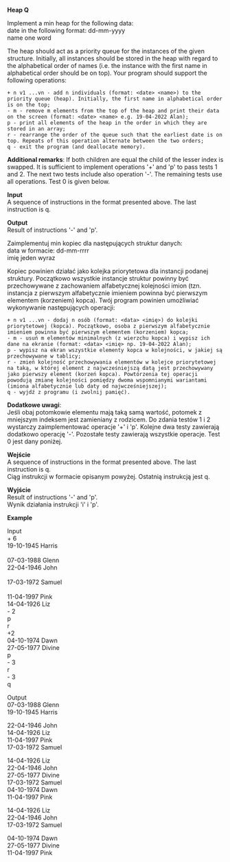 **Heap Q**

Implement a min heap for the following data:<br>
date in the following format: dd-mm-yyyy<br>
name one word

The heap should act as a priority queue for the instances of the given structure. Initially, all instances should be stored in the heap with regard to the alphabetical order of names (i.e. the instance with the first name in alphabetical order should be on top). Your program should support the following operations:

    + n v1 ...vn - add n individuals (format: <date> <name>) to the priority queue (heap). Initially, the first name in alphabetical order is on the top;
    - m - remove m elements from the top of the heap and print their data on the screen (format: <date> <name> e.g. 19-04-2022 Alan);
    p - print all elements of the heap in the order in which they are stored in an array;
    r - rearrange the order of the queue such that the earliest date is on top. Repeats of this operation alternate between the two orders;
    q - exit the program (and deallocate memory).

**Additional remarks**: If both children are equal the child of the lesser index is swapped. It is sufficient to implement operations '+' and 'p' to pass tests 1 and 2. The next two tests include also operation '-'. The remaining tests use all operations. Test 0 is given below. <br>

**Input**<br>
A sequence of instructions in the format presented above. The last instruction is q.<br>

**Output**<br>
Result of instructions '-' and 'p'.

Zaimplementuj min kopiec dla następujących struktur danych:<br>
data w formacie: dd-mm-rrrr<br>
imię jeden wyraz<br>

Kopiec powinien działać jako kolejka priorytetowa dla instancji podanej struktury. Początkowo wszystkie instancje struktur powinny być przechowywane z zachowaniem alfabetycznej kolejności imion (tzn. instancja z pierwszym alfabetycznie imieniem powinna być pierwszym elementem (korzeniem) kopca). Twój program powinien umożliwiać wykonywanie następujących operacji:

    + n v1 ...vn - dodaj n osób (format: <data> <imię>) do kolejki priorytetowej (kopca). Początkowo, osoba z pierwszym alfabetycznie imieniem powinna być pierwszym elementem (korzeniem) kopca;
    - m - usuń m elementów minimalnych (z wierzchu kopca) i wypisz ich dane na ekranie (format: <data> <imię> np. 19-04-2022 Alan);
    p - wypisz na ekran wszystkie elementy kopca w kolejności, w jakiej są przechowywane w tablicy;
    r - zmień kolejność przechowywania elementów w kolejce priorytetowej na taką, w której element z najwcześniejszą datą jest przechowywany jako pierwszy element (korzeń kopca). Powtórzenia tej operacji powodują zmianę kolejności pomiędzy dwoma wspomnianymi wariantami (imiona alfabetycznie lub daty od najwcześniejszej);
    q - wyjdź z programu (i zwolnij pamięć).

**Dodatkowe uwagi**:<br>
Jeśli obaj potomkowie elementu mają taką samą wartość, potomek z mniejszym indeksem jest zamieniany z rodzicem. Do zdania testów 1 i 2 wystarczy zaimplementować operacje '+' i 'p'. Kolejne dwa testy zawierają dodatkowo operację '-'. Pozostałe testy zawierają wszystkie operacje. Test 0 jest dany poniżej.

**Wejście**<br>
A sequence of instructions in the format presented above. The last instruction is q.<br>
Ciąg instrukcji w formacie opisanym powyżej. Ostatnią instrukcją jest q.<br>

**Wyjście**<br>
Result of instructions '-' and 'p'.<br>
Wynik działania instrukcji 'i' i 'p'.<br>

**Example**<br>

Input<br>
\+ 6<br>
19-10-1945 Harris <br>  
07-03-1988 Glenn<br>
22-04-1946 John <br>  
17-03-1972 Samuel <br>  
11-04-1997 Pink<br>
14-04-1926 Liz <br>
\- 2 <br>
p<br>
r<br>
+2<br>
04-10-1974 Dawn<br>
27-05-1977 Divine <br>
p<br>
\- 3<br>
r<br>
\- 3 <br>
q <br>

Output<br>
07-03-1988 Glenn<br>
19-10-1945 Harris<br>

22-04-1946 John<br>
14-04-1926 Liz<br>
11-04-1997 Pink<br>
17-03-1972 Samuel<br>

14-04-1926 Liz<br>
22-04-1946 John<br>
27-05-1977 Divine<br>
17-03-1972 Samuel<br>
04-10-1974 Dawn<br>
11-04-1997 Pink<br>

14-04-1926 Liz<br>
22-04-1946 John<br>
17-03-1972 Samuel<br>

04-10-1974 Dawn<br>
27-05-1977 Divine<br>
11-04-1997 Pink<br>
